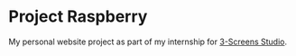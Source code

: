 # Project Raspberry
My personal website project as part of my internship for [3-Screens Studio](http://3-screens.com).
